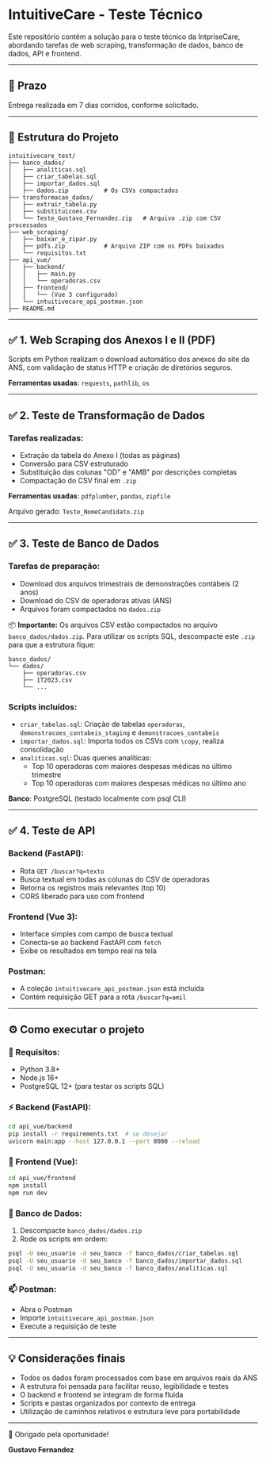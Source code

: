 # IntuitiveCare - Teste Técnico

Este repositório contém a solução para o teste técnico da IntpriseCare, abordando tarefas de web scraping, transformação de dados, banco de dados, API e frontend.

---

## 📅 Prazo
Entrega realizada em 7 dias corridos, conforme solicitado.

---

## 📁 Estrutura do Projeto

```
intuitivecare_test/
├── banco_dados/
│   ├── analiticas.sql
│   ├── criar_tabelas.sql
│   ├── importar_dados.sql
│   ├── dados.zip          # Os CSVs compactados
├── transformacao_dados/
│   ├── extrair_tabela.py
│   ├── substituicoes.csv
│   └── Teste_Gustavo_Fernandez.zip   # Arquivo .zip com CSV processados
├── web_scraping/
│   ├── baixar_e_zipar.py
│   ├── pdfs.zip           # Arquivo ZIP com os PDFs baixados
│   └── requisitos.txt
├── api_vue/
│   ├── backend/
│   │   ├── main.py
│   │   └── operadoras.csv
│   ├── frontend/
│   │   └── (Vue 3 configurado)
│   └── intuitivecare_api_postman.json
├── README.md

```

---

## ✅ 1. Web Scraping dos Anexos I e II (PDF)

Scripts em Python realizam o download automático dos anexos do site da ANS, com validação de status HTTP e criação de diretórios seguros.

**Ferramentas usadas**: `requests`, `pathlib`, `os`

---

## ✅ 2. Teste de Transformação de Dados

### Tarefas realizadas:
- Extração da tabela do Anexo I (todas as páginas)
- Conversão para CSV estruturado
- Substituição das colunas "OD" e "AMB" por descrições completas
- Compactação do CSV final em `.zip`

**Ferramentas usadas**: `pdfplumber`, `pandas`, `zipfile`

Arquivo gerado: `Teste_NomeCandidato.zip`

---

## ✅ 3. Teste de Banco de Dados

### Tarefas de preparação:
- Download dos arquivos trimestrais de demonstrações contábeis (2 anos)
- Download do CSV de operadoras ativas (ANS)
- Arquivos foram compactados no `dados.zip`

📦 **Importante:**
Os arquivos CSV estão compactados no arquivo `banco_dados/dados.zip`. Para utilizar os scripts SQL, descompacte este `.zip` para que a estrutura fique:

```
banco_dados/
└── dados/
    ├── operadoras.csv
    ├── 1T2023.csv
    └── ...
```

### Scripts incluídos:
- `criar_tabelas.sql`: Criação de tabelas `operadoras`, `demonstracoes_contabeis_staging` e `demonstracoes_contabeis`
- `importar_dados.sql`: Importa todos os CSVs com `\copy`, realiza consolidação
- `analiticas.sql`: Duas queries analíticas:
  - Top 10 operadoras com maiores despesas médicas no último trimestre
  - Top 10 operadoras com maiores despesas médicas no último ano

**Banco**: PostgreSQL (testado localmente com psql CLI)

---

## ✅ 4. Teste de API

### Backend (FastAPI):
- Rota `GET /buscar?q=texto`
- Busca textual em todas as colunas do CSV de operadoras
- Retorna os registros mais relevantes (top 10)
- CORS liberado para uso com frontend

### Frontend (Vue 3):
- Interface simples com campo de busca textual
- Conecta-se ao backend FastAPI com `fetch`
- Exibe os resultados em tempo real na tela

### Postman:
- A coleção `intuitivecare_api_postman.json` está incluída
- Contém requisição GET para a rota `/buscar?q=amil`

---

## ⚙️ Como executar o projeto

### 📌 Requisitos:
- Python 3.8+
- Node.js 16+
- PostgreSQL 12+ (para testar os scripts SQL)

### ⚡ Backend (FastAPI):
```bash
cd api_vue/backend
pip install -r requirements.txt  # se desejar
uvicorn main:app --host 127.0.0.1 --port 8000 --reload
```

### 🚀 Frontend (Vue):
```bash
cd api_vue/frontend
npm install
npm run dev
```

### 📂 Banco de Dados:
1. Descompacte `banco_dados/dados.zip`
2. Rode os scripts em ordem:
```bash
psql -U seu_usuario -d seu_banco -f banco_dados/criar_tabelas.sql
psql -U seu_usuario -d seu_banco -f banco_dados/importar_dados.sql
psql -U seu_usuario -d seu_banco -f banco_dados/analiticas.sql
```

### 📫 Postman:
- Abra o Postman
- Importe `intuitivecare_api_postman.json`
- Execute a requisição de teste

---

## 💡 Considerações finais

- Todos os dados foram processados com base em arquivos reais da ANS
- A estrutura foi pensada para facilitar reuso, legibilidade e testes
- O backend e frontend se integram de forma fluida
- Scripts e pastas organizados por contexto de entrega
- Utilização de caminhos relativos e estrutura leve para portabilidade

---

🙌 Obrigado pela oportunidade!

**Gustavo Fernandez**

